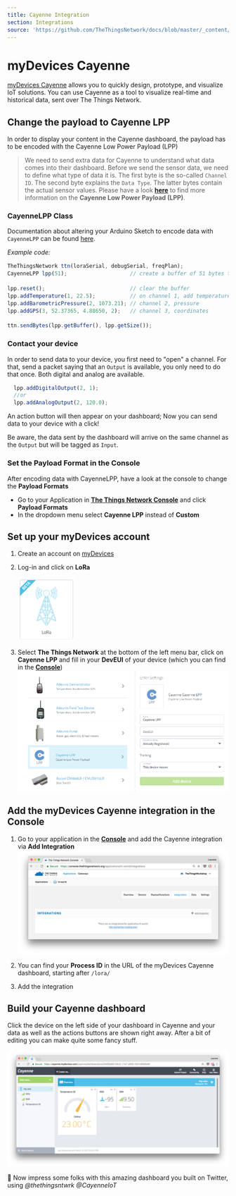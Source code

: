 ```yaml
---
title: Cayenne Integration
section: Integrations
source: 'https://github.com/TheThingsNetwork/docs/blob/master/_content/applications/cayenne/index.md'
---
```



# myDevices Cayenne
<!-- <img src="logo-cayenne.png" width="200"> -->

[myDevices Cayenne](https://mydevices.com/) allows you to quickly design, prototype, and visualize IoT solutions. You can use Cayenne as a tool to visualize real-time and historical data, sent over The Things Network.


## Change the payload to Cayenne LPP

In order to display your content in the Cayenne dashboard, the payload has to be encoded with the Cayenne Low Power Payload (LPP)

> We need to send extra data for Cayenne to understand what data comes into their dashboard. Before we send the sensor data, we need to define what type of data it is. The first byte is the so-called `Channel ID`. The second byte explains the `Data Type`. The latter bytes contain the actual sensor values.
Please have a look [**here**](https://mydevices.com/cayenne/docs/#lora-cayenne-low-power-payload) to find more information on the **Cayenne Low Power Payload (LPP)**.

### CayenneLPP Class
Documentation about altering your Arduino Sketch to encode data with `CayenneLPP` can be found [here](https://www.thethingsnetwork.org/docs/devices/arduino/api/cayennelpp.html).

*Example code:*

```js
TheThingsNetwork ttn(loraSerial, debugSerial, freqPlan);
CayenneLPP lpp(51);                    // create a buffer of 51 bytes to store the payload

lpp.reset();                           // clear the buffer
lpp.addTemperature(1, 22.5);           // on channel 1, add temperature, value 22.5°C
lpp.addBarometricPressure(2, 1073.21); // channel 2, pressure
lpp.addGPS(3, 52.37365, 4.88650, 2);   // channel 3, coordinates

ttn.sendBytes(lpp.getBuffer(), lpp.getSize());
```

### Contact your device

In order to send data to your device, you first need to "open" a channel. For that, send a packet saying that an `Output` is available, you only need to do that once. Both digital and analog are available.
```js
  lpp.addDigitalOutput(2, 1);
  //or
  lpp.addAnalogOutput(2, 120.0);
```
An action button will then appear on your dashboard; Now you can send data to your device with a click!

Be aware, the data sent by the dashboard will arrive on the same channel as the `Output` but will be tagged as `Input`.


### Set the Payload Format in the Console

After encoding data with CayenneLPP, have a look at the console to change the **Payload Formats**

* Go to your Application in [**The Things Network Console**](https://console.thethingsnetwork.org/) and click **Payload Formats**
* In the dropdown menu select **Cayenne LPP** instead of **Custom**


## Set up your myDevices account

1.  Create an account on [myDevices](https://mydevices.com/)
2.  Log-in and click on **LoRa**
	
	<img src="myDevices-lora.png" width="130">
3.  Select **The Things Network** at the bottom of the left menu bar, click on **Cayenne LPP** and fill in your **DevEUI** of your device (which you can find in the [**Console**](https://console.thethingsnetwork.org/applications))
	![add-device](cayenne-add-device.png)


## Add the myDevices Cayenne integration in the Console

1.  Go to your application in the [**Console**](https://console.thethingsnetwork.org/applications) and add the Cayenne integration via **Add Integration**
 ![myDevices-dashboard](integrations.png) 

2.  You can find your **Process ID** in the URL of the myDevices Cayenne dashboard, starting after `/lora/`
3.  Add the integration




## Build your Cayenne dashboard
Click the device on the left side of your dashboard in Cayenne and your data as well as the actions buttons are shown right away. After a bit of editing you can make quite some fancy stuff.

![myDevices-dashboard](mydevices-data.png) 


🎉 Now impress some folks with this amazing dashboard you built on Twitter, using *@thethingsntwrk @CayenneIoT*

